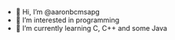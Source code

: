 - 👋 Hi, I’m @aaronbcmsapg
- 👀 I’m interested in programming  
- 🌱 I’m currently learning C, C++ and some Java

<!---
aaronbcmsapg/aaronbcmsapg is a ✨ special ✨ repository because its `README.md` (this file) appears on your GitHub profile.
You can click the Preview link to take a look at your changes.
--->
